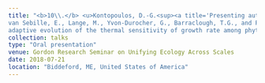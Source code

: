 ```yaml
---
title: "<b>10\\.</b> <u>Kontopoulos, D.-G.<sup><a title='Presenting author'>†</a></sup></u>, 
van Sebille, E., Lange, M., Yvon-Durocher, G., Barraclough, T.G., and Pawar, S. **Non-random 
adaptive evolution of the thermal sensitivity of growth rate among phytoplankton.**"
collection: talks
type: "Oral presentation"
venue: Gordon Research Seminar on Unifying Ecology Across Scales
date: 2018-07-21
location: "Biddeford, ME, United States of America"
---
```

